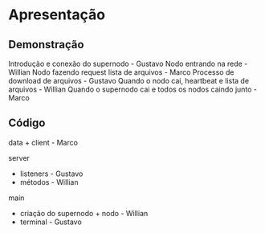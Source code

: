 Apresentação
====

Demonstração
---

Introdução e conexão do supernodo - Gustavo
Nodo entrando na rede - Willian
Nodo fazendo request lista de arquivos - Marco
Processo de download de arquivos - Gustavo
Quando o nodo cai, heartbeat e lista de arquivos - Willian
Quando o supernodo cai e todos os nodos caindo junto - Marco

Código
---

data + client - Marco

server
* listeners - Gustavo
* métodos - Willian

main
* criação do supernodo + nodo - Willian
* terminal - Gustavo